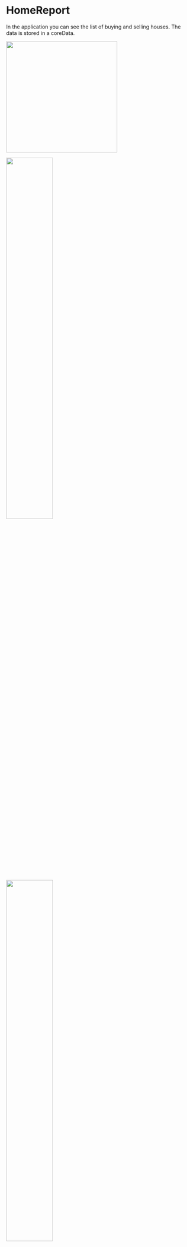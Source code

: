# HomeReport

In the application you can see the list of buying and selling houses. The data is stored in a coreData.

<img src="![Simulator Screen Shot - iPhone 14 Pro - 2022-12-05 at 14 41 30](https://user-images.githubusercontent.com/92182846/205637939-881306a7-fdb7-4894-884e-b57ce7ae61e1.png)
 " width="300">

<img src="[https://user-images.githubusercontent.com/16319829/81180309-2b51f000-8fee-11ea-8a78-ddfe8c3412a7.png](https://user-images.githubusercontent.com/92182846/205637939-881306a7-fdb7-4894-884e-b57ce7ae61e1.png)" width=50% height=50%>


<img src="![Simulator Screen Shot - iPhone 14 Pro - 2022-12-05 at 14 41 30](https://user-images.githubusercontent.com/92182846/205638260-bc94142f-453e-45d7-b556-292694f93e4b.png)" width=50% height=50%>


